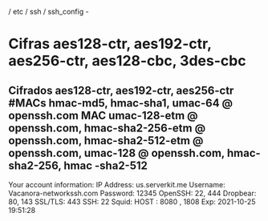  / etc / ssh / ssh_config -
# Cifras aes128-ctr, aes192-ctr, aes256-ctr, aes128-cbc, 3des-cbc
Cifrados aes128-ctr, aes192-ctr, aes256-ctr
#MACs hmac-md5, hmac-sha1, umac-64 @ openssh.com
MAC umac-128-etm @ openssh.com, hmac-sha2-256-etm @ openssh.com, hmac-sha2-512-etm @ openssh.com, umac-128 @ openssh.com, hmac-sha2-256, hmac -sha2-512
-------------------------
Your account information:
IP Address: us.serverkit.me
Username: Vacanora-networkssh.com
Password: 12345
OpenSSH: 22, 444
Dropbear: 80, 143
SSL/TLS: 443
SSH: 22
Squid: HOST : 8080 , 1808
Exp: 2021-10-25 19:51:28
